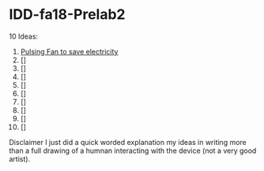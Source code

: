 # IDD-fa18-Prelab2

10 Ideas:

1. [Pulsing Fan to save electricity](https://github.com/bripfaff/IDD-fa18-Prelab2/blob/master/IMG_2780.JPG)
2. []
3. []
4. []
5. []
6. []
7. [] 
8. []
9. [] 
10. []

Disclaimer I just did a quick worded explanation my ideas in writing more than a full drawing of a humnan interacting with the device (not a very good artist). 
